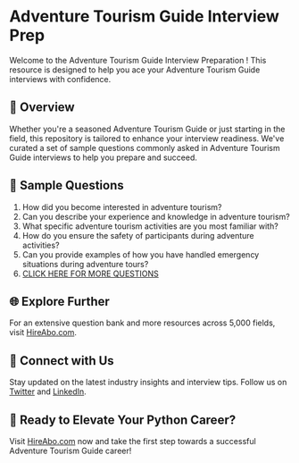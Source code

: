 # Adventure Tourism Guide Interview Prep

Welcome to the Adventure Tourism Guide Interview Preparation ! This resource is designed to help you ace your Adventure Tourism Guide interviews with confidence.

## 🚀 Overview

Whether you're a seasoned Adventure Tourism Guide or just starting in the field, this repository is tailored to enhance your interview readiness. We've curated a set of sample questions commonly asked in Adventure Tourism Guide interviews to help you prepare and succeed.

## 📝 Sample Questions

1. How did you become interested in adventure tourism?
2. Can you describe your experience and knowledge in adventure tourism?
3. What specific adventure tourism activities are you most familiar with?
4. How do you ensure the safety of participants during adventure activities?
5. Can you provide examples of how you have handled emergency situations during adventure tours?
6. [CLICK HERE FOR MORE QUESTIONS](https://hireabo.com/job/11_1_9/Adventure%20Tourism%20Guide)

## 🌐 Explore Further

For an extensive question bank and more resources across 5,000 fields, visit [HireAbo.com](https://www.hireabo.com).

## 📱 Connect with Us

Stay updated on the latest industry insights and interview tips. Follow us on [Twitter](https://twitter.com/hireabo) and [LinkedIn](https://www.linkedin.com/in/hire-abo-3609972a8/).

## 🚀 Ready to Elevate Your Python Career?

Visit [HireAbo.com](https://www.hireabo.com) now and take the first step towards a successful Adventure Tourism Guide career!